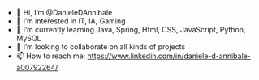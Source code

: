 - 👋 Hi, I’m @DanieleDAnnibale
- 👀 I’m interested in IT, IA, Gaming
- 🌱 I’m currently learning Java, Spring, Html, CSS, JavaScript, Python, MySQL
- 💞️ I’m looking to collaborate on all kinds of projects
- 📫 How to reach me: https://www.linkedin.com/in/daniele-d-annibale-a00792264/
